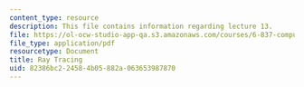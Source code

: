 ```yaml
---
content_type: resource
description: This file contains information regarding lecture 13.
file: https://ol-ocw-studio-app-qa.s3.amazonaws.com/courses/6-837-computer-graphics-fall-2012/82386bc224584b05882a063653987870_MIT6_837F12_Lec13.pdf
file_type: application/pdf
resourcetype: Document
title: Ray Tracing
uid: 82386bc2-2458-4b05-882a-063653987870
---
```

